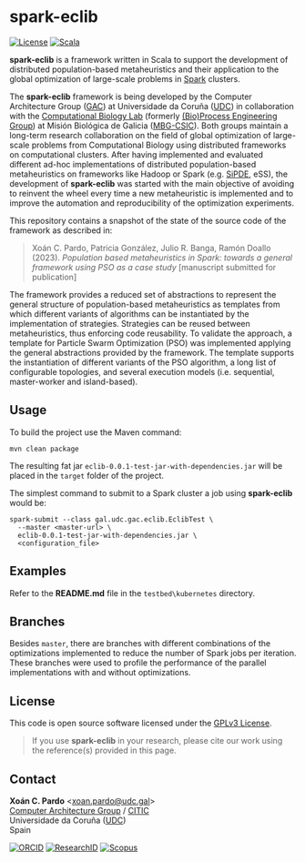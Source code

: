 spark-eclib
===========

[![License](http://img.shields.io/:License-GPLv3-blue.svg)](https://www.gnu.org/licenses/gpl-3.0.html)
[![Scala](http://img.shields.io/:Scala-2.12.15-green.svg)]()

**spark-eclib** is a framework written in Scala to support the development of distributed population-based metaheuristics and 
their application to the global optimization of large-scale problems in [Spark](https://spark.apache.org/) clusters.

The **spark-eclib** framework is being developed by the Computer Architecture Group ([GAC](http://gac.udc.es/)) 
at Universidade da Coruña ([UDC](http://www.udc.gal/index.html?language=en))
in collaboration with the [Computational Biology Lab](https://www.bangalab.org)
(formerly [(Bio)Process Engineering Group](http://gingproc.iim.csic.es/)) at Misión Biológica de Galicia ([MBG-CSIC](http://www.mbg.csic.es/en/the-mision-biologica-de-galicia/)).
Both groups maintain a long-term research collaboration on the field of global optimization of large-scale problems 
from Computational Biology using distributed frameworks on computational clusters.
After having implemented and evaluated different ad-hoc implementations of distributed population-based metaheuristics 
on frameworks like Hadoop or Spark (e.g. [SiPDE](https://bitbucket.org/xcpardo/sipde/src/master/), eSS),
the development of **spark-eclib** was started with the main objective of avoiding to reinvent the wheel every time 
a new metaheuristic is implemented and to improve the automation and reproducibility of the optimization experiments.

This repository contains a snapshot of the state of the source code of the framework as described in: 
>Xoán C. Pardo, Patricia González, Julio R. Banga, Ramón Doallo (2023). 
_Population based metaheuristics in Spark: towards a general framework using PSO as a case study_ [manuscript submitted for publication]

The framework provides a reduced set of abstractions to represent the general structure of population-based metaheuristics as templates from which 
different variants of algorithms can be instantiated by the implementation of strategies. Strategies can be reused between metaheuristics, thus enforcing code reusability.
To validate the approach, a template for Particle Swarm Optimization (PSO) was implemented applying the general abstractions provided by the framework.
The template supports the instantiation of different variants of the PSO algorithm, a long list of configurable topologies, and 
several execution models (i.e. sequential, master-worker and island-based).

Usage
-----

To build the project use the Maven command:

`mvn clean package`

The resulting fat jar `eclib-0.0.1-test-jar-with-dependencies.jar` will be placed in the `target` folder of the project.

The simplest command to submit to a Spark cluster a job using **spark-eclib** would be:

    spark-submit --class gal.udc.gac.eclib.EclibTest \
      --master <master-url> \
      eclib-0.0.1-test-jar-with-dependencies.jar \
      <configuration_file>

Examples
--------

Refer to the **README.md** file in the `testbed\kubernetes` directory.

Branches
--------

Besides `master`, there are branches with different combinations of the optimizations implemented 
to reduce the number of Spark jobs per iteration. These branches were used to profile the
performance of the parallel implementations with and without optimizations.

License
-------

This code is open source software licensed under the [GPLv3 License](https://www.gnu.org/licenses/gpl-3.0.html).

>If you use **spark-eclib** in your research, please cite our work using the reference(s) provided in this page.

Contact
-------

**Xoán C. Pardo**  <[xoan.pardo@udc.gal](mailto:xoan.pardo@udc.gal)> \
[Computer Architecture Group](https://gac.udc.es/english/) / [CITIC]( https://citic.udc.es/en/home-english-2/ )\
Universidade da Coruña ([UDC]( https://www.udc.gal/en/ ))\
Spain

[![ORCID](http://img.shields.io/:ORCID-0000--0001--8577--6980-green.svg)](https://orcid.org/0000-0001-8577-6980)
[![ResearchID](http://img.shields.io/:ResearchID-D--8250--2015-yellow.svg)](https://publons.com/researcher/2420618/xoan-c-pardo/)
[![Scopus](http://img.shields.io/:Scopus-14625465500-blue.svg)](http://www.scopus.com/authid/detail.uri?authorId=14625465500)

[mailto:xoan.pardo@udc.gal]: xoan.pardo@udc.gal